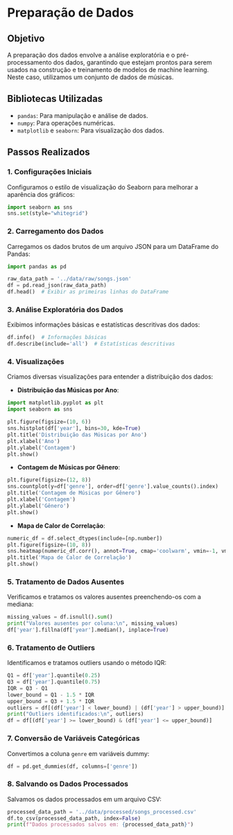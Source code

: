  # Preparação de Dados

 ## Objetivo
 A preparação dos dados envolve a análise exploratória e o pré-processamento dos dados, garantindo que estejam prontos para serem usados na construção e treinamento de modelos de machine learning. Neste caso, utilizamos um conjunto de dados de músicas.

## Bibliotecas Utilizadas
- `pandas`: Para manipulação e análise de dados.
- `numpy`: Para operações numéricas.
- `matplotlib` e `seaborn`: Para visualização dos dados.

## Passos Realizados

### 1. Configurações Iniciais
 Configuramos o estilo de visualização do Seaborn para melhorar a aparência dos gráficos:
 ```python
 import seaborn as sns
 sns.set(style="whitegrid")
 ```

 ### 2. Carregamento dos Dados
 Carregamos os dados brutos de um arquivo JSON para um DataFrame do Pandas:
 ```python
 import pandas as pd

raw_data_path = '../data/raw/songs.json'
df = pd.read_json(raw_data_path)
 df.head()  # Exibir as primeiras linhas do DataFrame
 ```

 ### 3. Análise Exploratória dos Dados
 Exibimos informações básicas e estatísticas descritivas dos dados:
 ```python
 df.info()  # Informações básicas
 df.describe(include='all')  # Estatísticas descritivas
 ```

 ### 4. Visualizações
 Criamos diversas visualizações para entender a distribuição dos dados:
 - **Distribuição das Músicas por Ano**:
 ```python
 import matplotlib.pyplot as plt
 import seaborn as sns

 plt.figure(figsize=(10, 6))
 sns.histplot(df['year'], bins=30, kde=True)
 plt.title('Distribuição das Músicas por Ano')
 plt.xlabel('Ano')
 plt.ylabel('Contagem')
 plt.show()
 ```
 - **Contagem de Músicas por Gênero**:
 ```python
 plt.figure(figsize=(12, 8))
 sns.countplot(y=df['genre'], order=df['genre'].value_counts().index)
 plt.title('Contagem de Músicas por Gênero')
 plt.xlabel('Contagem')
 plt.ylabel('Gênero')
 plt.show()
 ```
 - **Mapa de Calor de Correlação**:
 ```python
 numeric_df = df.select_dtypes(include=[np.number])
 plt.figure(figsize=(10, 8))
 sns.heatmap(numeric_df.corr(), annot=True, cmap='coolwarm', vmin=-1, vmax=1)
 plt.title('Mapa de Calor de Correlação')
 plt.show()
 ```

 ### 5. Tratamento de Dados Ausentes
 Verificamos e tratamos os valores ausentes preenchendo-os com a mediana:
 ```python
 missing_values = df.isnull().sum()
 print("Valores ausentes por coluna:\n", missing_values)
 df['year'].fillna(df['year'].median(), inplace=True)
 ```

 ### 6. Tratamento de Outliers
Identificamos e tratamos outliers usando o método IQR:
 ```python
 Q1 = df['year'].quantile(0.25)
 Q3 = df['year'].quantile(0.75)
 IQR = Q3 - Q1
 lower_bound = Q1 - 1.5 * IQR
 upper_bound = Q3 + 1.5 * IQR
 outliers = df[(df['year'] < lower_bound) | (df['year'] > upper_bound)]
 print("Outliers identificados:\n", outliers)
 df = df[(df['year'] >= lower_bound) & (df['year'] <= upper_bound)]
```

 ### 7. Conversão de Variáveis Categóricas
 Convertimos a coluna `genre` em variáveis dummy:
 ```python
 df = pd.get_dummies(df, columns=['genre'])
 ```

 ### 8. Salvando os Dados Processados
 Salvamos os dados processados em um arquivo CSV:
 ```python
 processed_data_path = '../data/processed/songs_processed.csv'
 df.to_csv(processed_data_path, index=False)
 print(f"Dados processados salvos em: {processed_data_path}")
 ```
